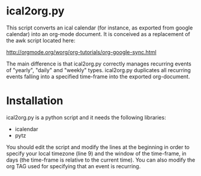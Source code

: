 
ical2org.py
===========

This script converts an ical calendar (for instance, as exported from google
calendar) into an org-mode document. It is conceived as a replacement of the
awk script located here:

http://orgmode.org/worg/org-tutorials/org-google-sync.html

The main difference is that ical2org.py correctly manages recurring events
of "yearly", "daily" and "weekly" types. ical2org.py duplicates all
recurring events falling into a specified time-frame into the exported
org-document.

Installation
===========

ical2org.py is a python script and it needs the following libraries:

- icalendar
- pytz

You should edit the script and modify the lines at the beginning in order to
specify your local timezone (line 9) and the window of the time-frame, in
days (the time-frame is relative to the current time). You can also modify
the org TAG used for specifying that an event is recurring.
